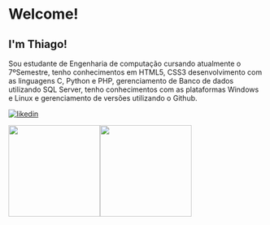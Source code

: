 # Welcome!

 

## I'm Thiago!   

 Sou estudante de Engenharia de computação cursando atualmente o 7ºSemestre, tenho conhecimentos em HTML5, CSS3 desenvolvimento com as linguagens C, Python e PHP, gerenciamento de Banco de dados utilizando SQL Server, tenho conhecimentos com as plataformas Windows e Linux e gerenciamento de versões utilizando o Github.
 
[![likedin](https://img.shields.io/badge/LinkedIn-0077B5?style=for-the-badge&logo=linkedin&logoColor=white)](https://www.linkedin.com/public-profile/settings?trk=d_flagship3_profile_self_view_public_profile)

<div>
<a href="https://github.com/thiagocalixto">
<img height="180em" src="https://github-readme-stats.vercel.app/api?username=ThiagoCalixto&show_icons=true&theme=dark&include_all_commits=true&count_private=true"/><img height="180em" src="https://github-readme-stats.vercel.app/api/top-langs/?username=ThiagoCalixto&layout=compact&langs_count=7&theme=dark"/>
</div>
